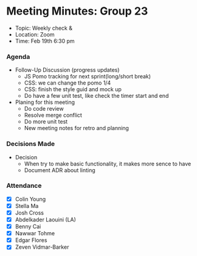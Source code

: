 # Meeting Minutes: Group 23
- Topic: Weekly check & 
- Location: Zoom
- Time: Feb 19th 6:30 pm

### Agenda
- Follow-Up Discussion (progress updates)
    - JS Pomo tracking for next sprint(long/short break)
    - CSS: we can change the pomo 1/4
    - CSS: finish the style guid and mock up
    - Do have a few unit test, like check the timer start and end
- Planing for this meeting
    - Do code review
    - Resolve merge conflict
    - Do more unit test
    - New meeting notes for retro and planning

### Decisions Made
- Decision
    - When try to make basic functionality, it makes more sence to have
    - Document ADR about linting

### Attendance
- [x] Colin Young
- [x] Stella Ma
- [x] Josh Cross
- [x] Abdelkader Laouini (LA)
- [x] Benny Cai
- [x] Nawwar Tohme
- [x] Edgar Flores
- [x] Zeven Vidmar-Barker
